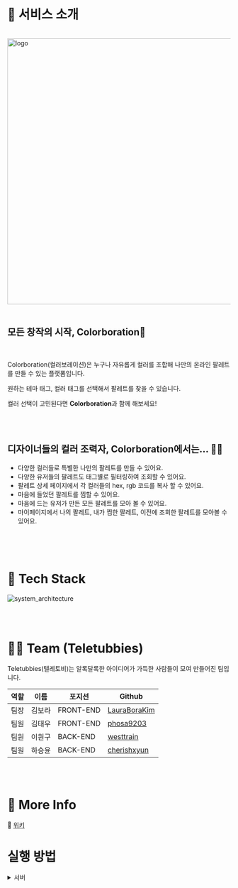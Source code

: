 # 📒 서비스 소개

<br>
<img width="600" alt="logo" src="https://user-images.githubusercontent.com/24685076/141114964-0f6e0eaf-5396-49a0-8395-b8a264e7b51d.png">
<br>
<br>

## 모든 창작의 시작, Colorboration🎨

<br>

Colorboration(컬러보레이션)은 누구나 자유롭게 컬러를 조합해 나만의 온라인 팔레트를 만들 수 있는 플랫폼입니다.

원하는 테마 태그, 컬러 태그를 선택해서 팔레트를 찾을 수 있습니다.

컬러 선택이 고민된다면 **Colorboration**과 함께 해보세요!

<br>
<br>

## 디자이너들의 컬러 조력자, Colorboration에서는... 👩‍🎨

- 다양한 컬러들로 특별한 나만의 팔레트를 만들 수 있어요.
- 다양한 유저들의 팔레트도 태그별로 필터링하여 조회할 수 있어요.
- 팔레트 상세 페이지에서 각 컬러들의 hex, rgb 코드를 복사 할 수 있어요.
- 마음에 들었던 팔레트를 찜할 수 있어요.
- 마음에 드는 유저가 만든 모든 팔레트를 모아 볼 수 있어요.
- 마이페이지에서 나의 팔레트, 내가 찜한 팔레트, 이전에 조회한 팔레트를 모아볼 수 있어요.

<br>


<br>
<br>

# 🔨 Tech Stack

![system_architecture](https://user-images.githubusercontent.com/24685076/141255522-05870de6-f389-4864-9d36-20103abcf626.png)

<br>
<br>



# 🧑‍💻 Team (Teletubbies)

Teletubbies(텔레토비)는 알록달록한 아이디어가 가득한 사람들이 모여 만들어진 팀입니다.

| 역할 | 이름   | 포지션    | Github                                          |
| ---- | ------ | --------- | ----------------------------------------------- |
| 팀장 | 김보라 | FRONT-END | [LauraBoraKim](https://github.com/LauraBoraKim) |
| 팀원 | 김태우 | FRONT-END | [phosa9203](https://github.com/phosa9203)       |
| 팀원 | 이원구 | BACK-END  | [westtrain](https://github.com/westtrain)       |
| 팀원 | 하승윤 | BACK-END  | [cherishxyun](https://github.com/cherishxyun)   |

<br>
<br>

# 🎈 More Info
📖 [위키](https://github.com/codestates/Colorboration/wiki)

# 실행 방법
<details>
<summary>서버</summary>
<div markdown="1">
  server 폴더 안에 .env 파일 만들고 다음과 같이 적는다.

  ```jsx

  DATABASE_HOST=localhost
  DATABASE_USERNAME=root
  DATABASE_PASSWORD=자신의 디비 암호
  DATABASE_PORT=3306
  DATABASE_NAME=colorboration
  
  ```
  
  ```jsx
  
  npm install // 모듈 설치하고 
  npm start   // 서버 실행하고 데이타베이스 테이블 만들기 
  // 이후 서버를 먼저 멈춘다. ctrl + c
  // 그리고 다음의 명령을 순서대로 실행시킨다.
  // 명령어 실행 순서가 중요합니다!!!!
  npx sequelize-cli db:seed --seed tags.js
  npx sequelize-cli db:seed --seed users.js
  npx sequelize-cli db:seed --seed palettes.js
  
  ```
  
  
  위 코드는 정적 데이터를 디비에 저장하는 작업입니다
  <br>
  자신의 디비로 가서 tags, users, palettes에 데이터가 잘 들어갔는지 확인합니다
  <br>
  이제 다시 서버를 실행합니다.
  <br>
  그리고 client 폴더로 이동해서 모듈설치하고(`npm i`) 실행을(`npm start`) 시킵니다.
</div>
</details>

